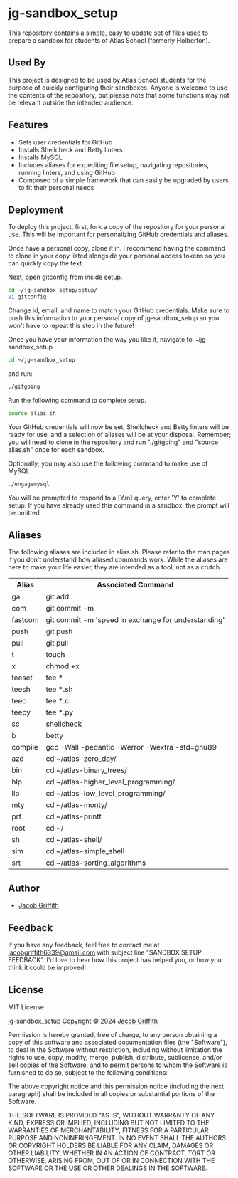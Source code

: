 
# jg-sandbox_setup

This repository contains a simple, easy to update set of files used to prepare a sandbox for students of Atlas School (formerly Holberton).


## Used By

This project is designed to be used by Atlas School students for the purpose of quickly configuring their sandboxes. Anyone is welcome to use the contents of the repository, but please note that some functions may not be relevant outside the intended audience.


## Features

- Sets user credentials for GitHub
- Installs Shellcheck and Betty linters
- Installs MySQL
- Includes aliases for expediting file setup, navigating repositories, running linters, and using GitHub
- Composed of a simple framework that can easily be upgraded by users to fit their personal needs
## Deployment

To deploy this project, first, fork a copy of the repository for your personal use. This will be important for personalizing GitHub credentials and aliases.

Once have a personal copy, clone it in. I recommend having the command to clone in your copy listed alongside your personal access tokens so you can quickly copy the text.

Next, open gitconfig from inside setup.
```bash
cd ~/jg-sandbox_setup/setup/
vi gitconfig
```
Change id, email, and name to match your GitHub credentials. Make sure to push this information to your personal copy of jg-sandbox_setup so you won't have to repeat this step in the future!

Once you have your information the way you like it, navigate to ~/jg-sandbox_setup
```bash
cd ~/jg-sandbox_setup
```

and run:
```bash
./gitgoing
```

Run the following command to complete setup.
```bash
source alias.sh
```
Your GitHub credentials will now be set, Shellcheck and Betty linters will be ready for use, and a selection of aliases will be at your disposal. Remember; you will need to clone in the repository and run "./gitgoing" and "source alias.sh" once for each sandbox.

Optionally; you may also use the following command to make use of MySQL.
```bash
./engagemysql
```
You will be prompted to respond to a [Y/n] query, enter 'Y' to complete setup. If you have already used this command in a sandbox, the prompt will be omitted.
## Aliases
The following aliases are included in alias.sh. Please refer to the man pages if you don't understand how aliased commands work. While the aliases are here to make your life easier, they are intended as a tool; not as a crutch.

|   Alias   | Associated Command |
| --------- | ------------------ |
|ga|git add .|
|com|git commit -m|
|fastcom|git commit -m 'speed in exchange for understanding'|
|push|git push|
|pull|git pull|
|t|touch|
|x|chmod +x|
|teeset|tee *|
|teesh|tee *.sh|
|teec|tee *.c|
|teepy|tee *.py|
|sc|shellcheck|
|b|betty|
|compile|gcc -Wall -pedantic -Werror -Wextra -std=gnu89|
|azd|cd ~/atlas-zero_day/|
|bin|cd ~/atlas-binary_trees/|
|hlp|cd ~/atlas-higher_level_programming/|
|llp|cd ~/atlas-low_level_programming/|
|mty|cd ~/atlas-monty/|
|prf|cd ~/atlas-printf|
|root|cd ~/|
|sh|cd ~/atlas-shell/|
|sim|cd ~/atlas-simple_shell|
|srt|cd ~/atlas-sorting_algorithms|

## Author

- [Jacob Griffith](https://www.github.com/JacobGriffith1)


## Feedback

If you have any feedback, feel free to contact me at jacobgriffith6339@gmail.com with subject line "SANDBOX SETUP FEEDBACK". I'd love to hear how this project has helped you, or how you think it could be improved!

## License

MIT License

jg-sandbox_setup Copyright © 2024 [Jacob Griffith](https://www.github.com/JacobGriffith1)

Permission is hereby granted, free of charge, to any person obtaining a copy of this software and associated documentation files (the "Software"), to deal in the Software without restriction, including without limitation the rights to use, copy, modify, merge, publish, distribute, sublicense, and/or sell copies of the Software, and to permit persons to whom the Software is furnished to do so, subject to the following conditions:

The above copyright notice and this permission notice (including the next paragraph) shall be included in all copies or substantial portions of the Software.

THE SOFTWARE IS PROVIDED "AS IS", WITHOUT WARRANTY OF ANY KIND, EXPRESS OR IMPLIED, INCLUDING BUT NOT LIMITED TO THE WARRANTIES OF MERCHANTABILITY, FITNESS FOR A PARTICULAR PURPOSE AND NONINFRINGEMENT. IN NO EVENT SHALL THE AUTHORS OR COPYRIGHT HOLDERS BE LIABLE FOR ANY CLAIM, DAMAGES OR OTHER LIABILITY, WHETHER IN AN ACTION OF CONTRACT, TORT OR OTHERWISE, ARISING FROM, OUT OF OR IN CONNECTION WITH THE SOFTWARE OR THE USE OR OTHER DEALINGS IN THE SOFTWARE.



